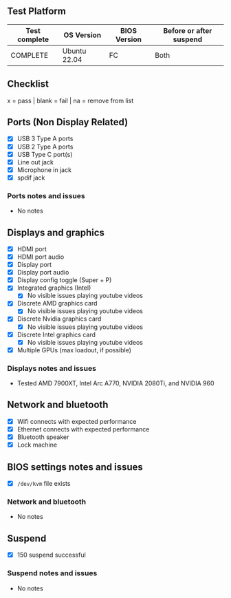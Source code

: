 ## Test Platform

| Test complete | OS Version   | BIOS Version | Before or after suspend |
|---------------|--------------|--------------|-------------------------|
| COMPLETE      | Ubuntu 22.04 | FC           | Both                    |

## Checklist
x = pass | blank = fail | na = remove from list

## Ports (Non Display Related)

- [x] USB 3 Type A ports
- [x] USB 2 Type A ports
- [x] USB Type C port(s)
- [x] Line out jack
- [x] Microphone in jack
- [x] spdif jack

### Ports notes and issues

- No notes

## Displays and graphics

- [x] HDMI port
- [x] HDMI port audio
- [x] Display port
- [x] Display port audio
- [x] Display config toggle (Super + P)
- [x] Integrated graphics (Intel)
  - [x] No visible issues playing youtube videos
- [x] Discrete AMD graphics card
  - [x] No visible issues playing youtube videos
- [x] Discrete Nvidia graphics card
  - [x] No visible issues playing youtube videos
- [x] Discrete Intel graphics card
  - [x] No visible issues playing youtube videos
- [x] Multiple GPUs (max loadout, if possible)

### Displays notes and issues

- Tested AMD 7900XT, Intel Arc A770, NVIDIA 2080Ti, and NVIDIA 960

## Network and bluetooth

- [x] Wifi connects with expected performance
- [x] Ethernet connects with expected performance
- [x] Bluetooth speaker
- [x] Lock machine

## BIOS settings notes and issues

- [x] `/dev/kvm` file exists

### Network and bluetooth

- No notes

## Suspend

- [x] 150 suspend successful

### Suspend notes and issues

- No notes

